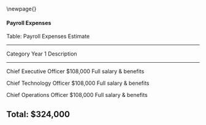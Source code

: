 \newpage{}
#### Payroll Expenses

Table: Payroll Expenses Estimate

----------------------------------------------------------------
Category                         Year 1 Description
-------------------------- ------------ ------------------------
Chief Executive Officer        $108,000 Full salary & benefits

Chief Technology Officer       $108,000 Full salary & benefits

Chief Operations Officer       $108,000 Full salary & benefits

Total:                         $324,000
----------------------------------------------------------------
